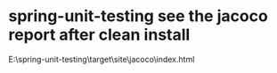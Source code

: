 # spring-unit-testing see the jacoco report after clean install
E:\spring-unit-testing\target\site\jacoco\index.html
